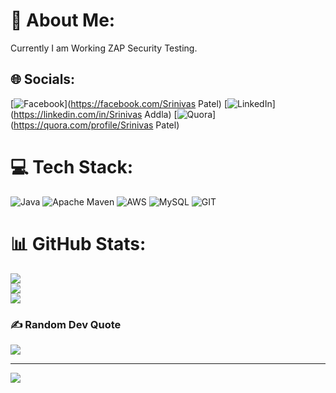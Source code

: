 # 💫 About Me:
Currently I am Working ZAP Security Testing.


## 🌐 Socials:
[![Facebook](https://img.shields.io/badge/Facebook-%231877F2.svg?logo=Facebook&logoColor=white)](https://facebook.com/Srinivas Patel) [![LinkedIn](https://img.shields.io/badge/LinkedIn-%230077B5.svg?logo=linkedin&logoColor=white)](https://linkedin.com/in/Srinivas Addla) [![Quora](https://img.shields.io/badge/Quora-%23B92B27.svg?logo=Quora&logoColor=white)](https://quora.com/profile/Srinivas Patel) 

# 💻 Tech Stack:
![Java](https://img.shields.io/badge/java-%23ED8B00.svg?style=for-the-badge&logo=openjdk&logoColor=white) ![Apache Maven](https://img.shields.io/badge/Apache%20Maven-C71A36?style=for-the-badge&logo=Apache%20Maven&logoColor=white) ![AWS](https://img.shields.io/badge/AWS-%23FF9900.svg?style=for-the-badge&logo=amazon-aws&logoColor=white) ![MySQL](https://img.shields.io/badge/mysql-%2300000f.svg?style=for-the-badge&logo=mysql&logoColor=white) ![GIT](https://img.shields.io/badge/Git-fc6d26?style=for-the-badge&logo=git&logoColor=white)
# 📊 GitHub Stats:
![](https://github-readme-stats.vercel.app/api?username=srinivas0304&theme=dark&hide_border=false&include_all_commits=true&count_private=true)<br/>
![](https://github-readme-streak-stats.herokuapp.com/?user=srinivas0304&theme=dark&hide_border=false)<br/>
![](https://github-readme-stats.vercel.app/api/top-langs/?username=srinivas0304&theme=dark&hide_border=false&include_all_commits=true&count_private=true&layout=compact)

### ✍️ Random Dev Quote
![](https://quotes-github-readme.vercel.app/api?type=vetical&theme=radical)

---
[![](https://visitcount.itsvg.in/api?id=srinivas0304&icon=0&color=3)](https://visitcount.itsvg.in)

<!-- Proudly created with GPRM ( https://gprm.itsvg.in ) -->
